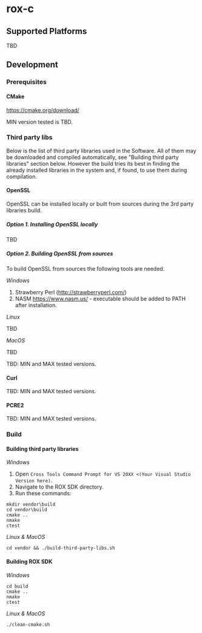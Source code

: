 ﻿# rox-c

## Supported Platforms

TBD

## Development

### Prerequisites

#### CMake

https://cmake.org/download/

MIN version tested is TBD.

### Third party libs

Below is the list of third party libraries used in the Software. All of them may be downloaded
and compiled automatically, see "Building third party libraries" section below. However the build 
tries its best in finding the already installed libraries in the system and, if found, to use them 
during compilation.

#### OpenSSL

OpenSSL can be installed locally or built from sources during the 3rd party libraries build.

##### Option 1. Installing OpenSSL locally

TBD

##### Option 2. Building OpenSSL from sources

To build OpenSSL from sources the following tools are needed.

*Windows*

1. Strawberry Perl (http://strawberryperl.com/)
2. NASM https://www.nasm.us/ - executable should be added to PATH after installation. 

*Linux*

TBD

*MacOS*

TBD

TBD: MIN and MAX tested versions.

#### Curl

TBD: MIN and MAX tested versions. 

#### PCRE2

TBD: MIN and MAX tested versions.

### Build

#### Building third party libraries

*Windows*

1. Open `Cross Tools Command Prompt for VS 20XX <(Your Visual Studio Version here)`.
2. Navigate to the ROX SDK directory. 
3. Run these commands:

```
mkdir vendor\build
cd vendor\build
cmake ..
nmake
ctest
```

*Linux & MacOS* 

```
cd vendor && ./build-third-party-libs.sh
```

#### Building ROX SDK

*Windows*

```
cd build
cmake ..
nmake
ctest
```

*Linux & MacOS* 

```
./clean-cmake.sh
```
